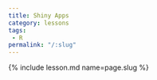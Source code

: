 ```yaml
---
title: Shiny Apps
category: lessons
tags:
 - R
permalink: "/:slug"
---
```

{% include lesson.md name=page.slug %}
